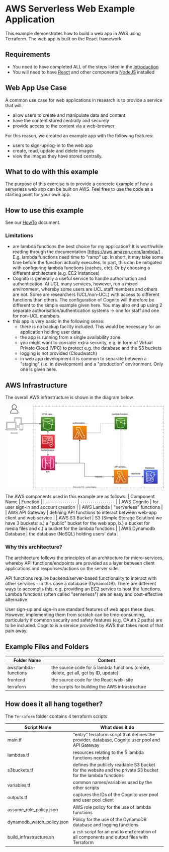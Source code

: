 # AWS Serverless Web Example Application

This example demonstrates how to build a web app in AWS using Terraform.
The web app is built on the React framework 

## Requirements
- You need to have completed ALL of the steps listed in the [Introduction](../Introduction.md)
- You will need to have [React](https://reactjs.org) and other components [NodeJS](https://nodejs.org/en/) installed

## Web App Use Case

A common use case for web applications in research is to provide a service that will:
- allow users to create and manipulate data and content
- have the content stored centrally and securely
- provide access to the content via a web-browser

For this reason, we created an example app with the following features:
- users to sign-up/log-in to the web app
- create, read, update and delete images
- view the images they have stored centrally.

## What to do with this example

The purpose of this exercise is to provide a concrete example of how a serverless web app can be built on AWS.
Feel free to use the code as a starting point for your own app.

## How to use this example
See our [HowTo](./HowTo.md) document.

### Limitations

- are lambda functions the best choice for my application? It is worthwhile reading through the documentation [https://aws.amazon.com/lambda/] . E.g. lambda functions need time to "ramp" up. In short, it may take some time before the function actually executes. In part, this can be mitigated with configuring lambda functions (caches, etc). Or by choosing a different architecture (e.g. EC2 instances)
- Cognito is generally a useful service to handle authorisation and authentication. At UCL many services, however, run a mixed environment, whereby some users are UCL staff members and others are not. Some are researchers (UCL/non-UCL) with access to different functions than others. The configuration of Cognito will therefore be different to the simple example given here. You may also end up using 2 separate authorisation/authentication systems -> one for staff and one for non-UCL members.
- this app is very basic in the following sense:
   - there is no backup facility included. This would be necessary for an application holding user data. 
   - the app is running from a single availability zone. 
   - you might want to consider extra security, e.g. in form of Virtual Private Cloud (VPC) to protect e.g. the database and the S3 buckets
   - logging is not provided (Cloudwatch)
   - in web app development it is common to separate between a "staging" (i.e. in development) and a "production" environment. Only one is given here.

## AWS Infrastructure

The overall AWS infrastructure is shown in the diagram below.

![Serverless App Architecture](./ServerlessApp.svg)

The AWS components used in this example are as follows:
| Component Name | Function |
| --------------- | ----------------- |
| AWS Cognito | for user sign-in and account creation |
| AWS Lambda | "serverless" functions | 
| AWS API Gateway | defining API functions to interact between web-app client and web service |
| AWS S3 Bucket | S3 (Simple Storage Solution) we have 3 buckets: a.) a "public" bucket for the web app, b.) a bucket for media files and c.) a bucket for the lambda functions |
| AWS Dynamodb Database | the database (NoSQL) holding users' data |

### Why this architecture?
The architecture follows the principles of an architecture for micro-services, whereby API functions/endpoints are provided as a layer between client applications and responses/actions on the server side. 

API functions require backend/server-based functionality to interact with other services - in this case a database (DynamoDB).
There are different ways to accomplis this, e.g. providing an EC2 service to host the functions.
Lambda functions (often called "serverless") are an easy and cost-effective alternative. 

User sign-up and sign-in are standard features of web apps these days. However, implementing them from scratch can be time-consuming, particularly if 
common security and safety features (e.g. OAuth 2 paths) are to be included. Cognito is a service provided by AWS that takes most of that pain away. 


## Example Files and Folders

| Folder Name | Content |
| --------------- | ----------------- |
| aws/lambda-functions | the source code for 5 lambda functions (create, delete, get all, get by ID, update) |
| frontend | the source code for the React web-site |
| terraforn | the scripts for building the AWS infrastructure |

## How does it all hang together?

The ```Terraform``` folder contains 4 terraform scripts 

| Script Name | What does it do |
| --------------- | ----------------- |
| main.tf | "entry" terraform script that defines the provider, database, Cognito user pool and API Gateway |
| lambdas.tf | resources relating to the 5 lambda functions needed |
| s3buckets.tf | defines the publicly readable S3 bucket for the website and the private S3 bucket for the lambda functions |
| variables.tf | common names/variables used by the other scripts |
| outputs.tf | captures the IDs of the Cognito user pool and user pool client |
| assume_role_policy.json | AWS role policy for the use of lambda functions |
| dynamodb_watch_policy.json | Policy for the use of the DynamoDB database and logging functions |
| build_infrastructure.sh | a `zsh` script for an end to end creation of all components and output files with Terraform | 



